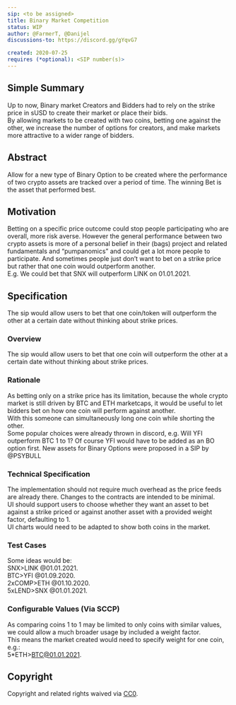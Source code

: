 ```yaml
---
sip: <to be assigned>
title: Binary Market Competition
status: WIP
author: @FarmerT, @Danijel
discussions-to: https://discord.gg/gYqvG7

created: 2020-07-25
requires (*optional): <SIP number(s)>
---
```


<!--You can leave these HTML comments in your merged SIP and delete the visible duplicate text guides, they will not appear and may be helpful to refer to if you edit it again. This is the suggested template for new SIPs. Note that an SIP number will be assigned by an editor. When opening a pull request to submit your SIP, please use an abbreviated title in the filename, `sip-draft_title_abbrev.md`. The title should be 44 characters or less.-->


## Simple Summary
<!--"If you can't explain it simply, you don't understand it well enough." Simply describe the outcome the proposed changes intends to achieve. This should be non-technical and accessible to a casual community member.-->
Up to now, Binary market Creators and Bidders had to rely on the strike price in sUSD to create their market or place their bids.  
By allowing markets to be created with two coins, betting one against the other, we increase the number of options for creators, and make markets more attractive to a wider range of bidders.

## Abstract
<!--A short (~200 word) description of the proposed change, the abstract should clearly describe the proposed change. This is what *will* be done if the SIP is implemented, not *why* it should be done or *how* it will be done. If the SIP proposes deploying a new contract, write, "we propose to deploy a new contract that will do x".-->
Allow for a new type of Binary Option to be created where the performance of two crypto assets are tracked over a period of time. The winning Bet is the asset that performed best.
## Motivation
<!--This is the problem statement. This is the *why* of the SIP. It should clearly explain *why* the current state of the protocol is inadequate.  It is critical that you explain *why* the change is needed, if the SIP proposes changing how something is calculated, you must address *why* the current calculation is innaccurate or wrong. This is not the place to describe how the SIP will address the issue!-->
Betting on a specific price outcome could stop people participating who are overall, more risk averse. However the general performance between two crypto assets is more of a personal belief in their (bags) project and related fundamentals and “pumpanomics” and could get a lot more people to participate.
And sometimes people just don’t want to bet on a strike price but rather that one coin would outperform another.  
E.g. We could bet that SNX will outperform LINK on 01.01.2021.   
## Specification
<!--The specification should describe the syntax and semantics of any new feature, there are five sections
1. Overview
2. Rationale
3. Technical Specification
4. Test Cases
5. Configurable Values
-->
The sip would allow users to bet that one coin/token will outperform the other at a certain date without thinking about strike prices.
### Overview
<!--This is a high level overview of *how* the SIP will solve the problem. The overview should clearly describe how the new feature will be implemented.-->
The sip would allow users to bet that one coin will outperform the other at a certain date without thinking about strike prices.
### Rationale
<!--This is where you explain the reasoning behind how you propose to solve the problem. Why did you propose to implement the change in this way, what were the considerations and trade-offs. The rationale fleshes out what motivated the design and why particular design decisions were made. It should describe alternate designs that were considered and related work. The rationale may also provide evidence of consensus within the community, and should discuss important objections or concerns raised during discussion.-->
As betting only on a strike price has its limitation, because the whole crypto market is still driven by BTC and ETH marketcaps, it would be useful to let bidders bet on how one coin will perform against another.  
With this someone can simultaneously long one coin while shorting the other.  
Some popular choices were already thrown in discord, e.g. Will YFI outperform BTC 1 to 1? Of course YFI would have to be added as an BO option first. New assets for Binary Options were proposed in a SIP by @PSYBULL

### Technical Specification
<!--The technical specification should outline the public API of the changes proposed. That is, changes to any of the interfaces Synthetix currently exposes or the creations of new ones.-->
The implementation should not require much overhead as the price feeds are already there. Changes to the contracts are intended to be minimal.  
UI should support users to choose whether they want an asset to bet against a strike priced or against another asset with a provided weight factor, defaulting to 1.  
UI charts would need to be adapted to show both coins in the market.

### Test Cases
<!--Test cases for an implementation are mandatory for SIPs but can be included with the implementation..-->
Some ideas would be:  
SNX>LINK @01.01.2021.  
BTC>YFI @01.09.2020.   
2xCOMP>ETH @01.10.2020.   
5xLEND>SNX @01.01.2021.

### Configurable Values (Via SCCP)
<!--Please list all values configurable via SCCP under this implementation.-->
As comparing coins 1 to 1 may be limited to only coins with similar values, we could allow a much broader usage by included a weight factor.    
This means the market created would need to specify weight for one coin, e.g.:  
5*ETH>BTC@01.01.2021.


## Copyright
Copyright and related rights waived via [CC0](https://creativecommons.org/publicdomain/zero/1.0/).
